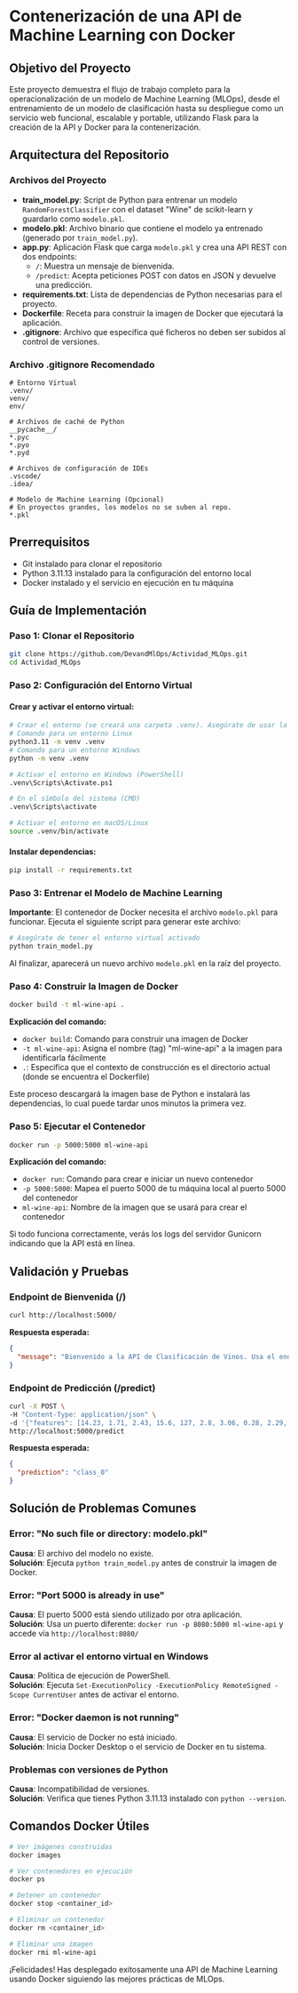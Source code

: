 # Contenerización de una API de Machine Learning con Docker

## Objetivo del Proyecto

Este proyecto demuestra el flujo de trabajo completo para la operacionalización de un modelo de Machine Learning (MLOps), desde el entrenamiento de un modelo de clasificación hasta su despliegue como un servicio web funcional, escalable y portable, utilizando Flask para la creación de la API y Docker para la contenerización.

## Arquitectura del Repositorio

### Archivos del Proyecto

- **train_model.py**: Script de Python para entrenar un modelo `RandomForestClassifier` con el dataset "Wine" de scikit-learn y guardarlo como `modelo.pkl`.
- **modelo.pkl**: Archivo binario que contiene el modelo ya entrenado (generado por `train_model.py`).
- **app.py**: Aplicación Flask que carga `modelo.pkl` y crea una API REST con dos endpoints:
  - `/`: Muestra un mensaje de bienvenida.
  - `/predict`: Acepta peticiones POST con datos en JSON y devuelve una predicción.
- **requirements.txt**: Lista de dependencias de Python necesarias para el proyecto.
- **Dockerfile**: Receta para construir la imagen de Docker que ejecutará la aplicación.
- **.gitignore**: Archivo que especifica qué ficheros no deben ser subidos al control de versiones.

### Archivo .gitignore Recomendado

```plaintext
# Entorno Virtual
.venv/
venv/
env/

# Archivos de caché de Python
__pycache__/
*.pyc
*.pyo
*.pyd

# Archivos de configuración de IDEs
.vscode/
.idea/

# Modelo de Machine Learning (Opcional)
# En proyectos grandes, los modelos no se suben al repo.
*.pkl
```

## Prerrequisitos

- Git instalado para clonar el repositorio
- Python 3.11.13 instalado para la configuración del entorno local
- Docker instalado y el servicio en ejecución en tu máquina

## Guía de Implementación

### Paso 1: Clonar el Repositorio

```bash
git clone https://github.com/DevandMlOps/Actividad_MLOps.git
cd Actividad_MLOps
```

### Paso 2: Configuración del Entorno Virtual

#### Crear y activar el entorno virtual:

```bash
# Crear el entorno (se creará una carpeta .venv). Asegúrate de usar la versión de Python 3.11.13
# Comando para un entorno Linux
python3.11 -m venv .venv
# Comando para un entorno Windows
python -m venv .venv

# Activar el entorno en Windows (PowerShell)
.venv\Scripts\Activate.ps1

# En el símbolo del sistema (CMD)
.venv\Scripts\activate

# Activar el entorno en macOS/Linux
source .venv/bin/activate
```

#### Instalar dependencias:

```bash
pip install -r requirements.txt
```

### Paso 3: Entrenar el Modelo de Machine Learning

**Importante**: El contenedor de Docker necesita el archivo `modelo.pkl` para funcionar. Ejecuta el siguiente script para generar este archivo:

```bash
# Asegúrate de tener el entorno virtual activado
python train_model.py
```

Al finalizar, aparecerá un nuevo archivo `modelo.pkl` en la raíz del proyecto.

### Paso 4: Construir la Imagen de Docker

```bash
docker build -t ml-wine-api .
```

**Explicación del comando:**
- `docker build`: Comando para construir una imagen de Docker
- `-t ml-wine-api`: Asigna el nombre (tag) "ml-wine-api" a la imagen para identificarla fácilmente
- `.`: Especifica que el contexto de construcción es el directorio actual (donde se encuentra el Dockerfile)

Este proceso descargará la imagen base de Python e instalará las dependencias, lo cual puede tardar unos minutos la primera vez.

### Paso 5: Ejecutar el Contenedor

```bash
docker run -p 5000:5000 ml-wine-api
```

**Explicación del comando:**
- `docker run`: Comando para crear e iniciar un nuevo contenedor
- `-p 5000:5000`: Mapea el puerto 5000 de tu máquina local al puerto 5000 del contenedor
- `ml-wine-api`: Nombre de la imagen que se usará para crear el contenedor

Si todo funciona correctamente, verás los logs del servidor Gunicorn indicando que la API está en línea.

## Validación y Pruebas

### Endpoint de Bienvenida (/)

```bash
curl http://localhost:5000/
```

**Respuesta esperada:**
```json
{
  "message": "Bienvenido a la API de Clasificación de Vinos. Usa el endpoint /predict para obtener una predicción."
}
```

### Endpoint de Predicción (/predict)

```bash
curl -X POST \
-H "Content-Type: application/json" \
-d '{"features": [14.23, 1.71, 2.43, 15.6, 127, 2.8, 3.06, 0.28, 2.29, 5.64, 1.04, 3.92, 1065]}' \
http://localhost:5000/predict
```

**Respuesta esperada:**
```json
{
  "prediction": "class_0"
}
```

## Solución de Problemas Comunes

### Error: "No such file or directory: modelo.pkl"
**Causa**: El archivo del modelo no existe.  
**Solución**: Ejecuta `python train_model.py` antes de construir la imagen de Docker.

### Error: "Port 5000 is already in use"
**Causa**: El puerto 5000 está siendo utilizado por otra aplicación.  
**Solución**: Usa un puerto diferente: `docker run -p 8080:5000 ml-wine-api` y accede vía `http://localhost:8080/`

### Error al activar el entorno virtual en Windows
**Causa**: Política de ejecución de PowerShell.  
**Solución**: Ejecuta `Set-ExecutionPolicy -ExecutionPolicy RemoteSigned -Scope CurrentUser` antes de activar el entorno.

### Error: "Docker daemon is not running"
**Causa**: El servicio de Docker no está iniciado.  
**Solución**: Inicia Docker Desktop o el servicio de Docker en tu sistema.

### Problemas con versiones de Python
**Causa**: Incompatibilidad de versiones.  
**Solución**: Verifica que tienes Python 3.11.13 instalado con `python --version`.

## Comandos Docker Útiles

```bash
# Ver imágenes construidas
docker images

# Ver contenedores en ejecución
docker ps

# Detener un contenedor
docker stop <container_id>

# Eliminar un contenedor
docker rm <container_id>

# Eliminar una imagen
docker rmi ml-wine-api
```

¡Felicidades! Has desplegado exitosamente una API de Machine Learning usando Docker siguiendo las mejores prácticas de MLOps.
